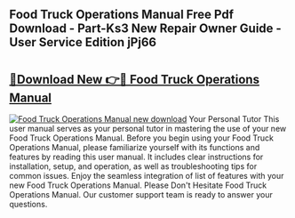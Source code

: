 ## Food Truck Operations Manual Free Pdf Download - Part-Ks3 New Repair Owner Guide - User Service Edition jPj66

# <h2><a href="http://bc38870.oget.top/?id=Food+Truck+Operations+Manual">🔗Download New 👉🔴 Food Truck Operations Manual</a></h2>

[![Food Truck Operations Manual new download](https://i.imgur.com/5g1atiW.png)](http://bc38870.oget.top/?id=Food+Truck+Operations+Manual)
Your Personal Tutor This user manual serves as your personal tutor in mastering the use of your new Food Truck Operations Manual. Before you begin using your Food Truck Operations Manual, please familiarize yourself with its functions and features by reading this user manual. It includes clear instructions for installation, setup, and operation, as well as troubleshooting tips for common issues. Enjoy the seamless integration of list of features with your new Food Truck Operations Manual. Please Don't Hesitate Food Truck Operations Manual. Our customer support team is ready to answer your questions.
